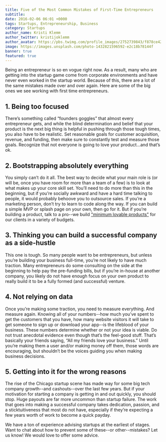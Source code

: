 ```yaml
---
title: Five of the Most Common Mistakes of First-Time Entrepreneurs
subtitle: 
date: 2016-02-06 06:01 +0000
tags: Startups, Entrepreneurship, Business
category: Startups
author_name: Kristi Klemm
author_twitter: kristijoklemm
author_avatar: https://pbs.twimg.com/profile_images/2752739843/f878ce42bbeb25aec4c29e24240ae98d.png
image: https://images.unsplash.com/photo-1432821596592-e2c18b78144f
banner: true
featured: true
---
```


Being an entrepreneur is so en vogue right now. As a result, many who are getting into the startup game come from corporate environments and have never even worked in the startup world. Because of this, there are a lot of the same mistakes made over and over again. Here are some of the big ones we see working with first time entrepreneurs.


## 1. Being too focused
There’s something called “founders goggles” that almost every entrepreneur gets, and while the blind determination and belief that your product is the next big thing is helpful in pushing through those tough times, you also have to be realistic. Set reasonable goals for customer acquisition, revenue, and funding, then make sure to constantly test and measure those goals. Recognize that not everyone is going to love your product...and that’s ok.


## 2. Bootstrapping absolutely everything
You simply can’t do it all. The best way to decide what your main role is (or will be, once you have room for more than a team of a few) is to look at what makes up your core skill set. You’ll need to do more than this in the beginning, but if you’re socially awkward and have a hard time talking to people, it would probably behoove you to outsource sales. If you’re a marketing person, don’t try to learn to code along the way. If you can build a simple MVP or splash page on your own, then go for it. But if you’re building a product, talk to a pro--we build ["minimum lovable products"](https://www.kohactive.com/services/prototypes-and-mvps) for our clients in a variety of budgets. 

## 3. Thinking you can build a successful company as a side-hustle
This one is tough. So many people want to be entrepreneurs, but unless you’re building your business full-time, you’re not likely to have much traction. Many entrepreneurs do some consulting on the side at the beginning to help pay the pre-funding bills, but if you’re in-house at another company, you likely do not have enough focus on your own product to really build it to be a fully formed (and successful) venture.

## 4. Not relying on data
Once you’re making some traction, you need to measure everything. And measure again. Knowing all of your numbers--how much you’ve spent to get the customers that you have, how many website visitors it will take to get someone to sign up or download your app--is the lifeblood of your business. These numbers determine whether or not your idea is viable. Do not trust anecdotal evidence even though that’s the feel-good stuff. That’s basically your friends saying, “All my friends love your business.” Until you’re making them a user and/or making money off them, those words are encouraging, but shouldn’t be the voices guiding you when making business decisions.


## 5. Getting into it for the wrong reasons
The rise of the Chicago startup scene has made way for some big tech company growth--and cashouts--over the last few years. But if your motivation for starting a company is getting in and out quickly, you should stop. Huge payouts are far more uncommon than startup failure. The work that goes into making a successful company takes dedication, passion, and a sticktuitiveness that most do not have, especially if they’re expecting a few years worth of work to become a quick payday.

We have a ton of experience advising startups at the earliest of stages. Want to chat about how to prevent some of these--or other--mistakes? Let us know! We would love to offer some advice.

